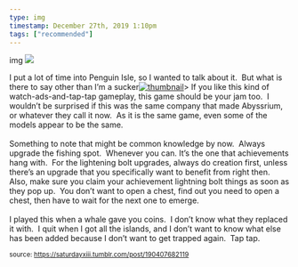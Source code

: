 ```yaml
---
type: img
timestamp: December 27th, 2019 1:10pm
tags: ["recommended"]
---
```

img
<img src="https://saturdayxiii.github.io/media/190407682119.jpg"/>
                                                                                          
I put a lot of time into Penguin Isle, so I wanted to talk about it.  But what is there to say other than I’m a sucker[![thumbnail](http://i3.ytimg.com/vi//maxresdefault.jpg)](https://www.youtube.com/watch?v=)>
If you like this kind of watch-ads-and-tap-tap gameplay, this game should be your jam too.  I wouldn’t be surprised if this was the same company that made Abyssrium, or whatever they call it now.  As it is the same game, even some of the models appear to be the same.<br/><br/>Something to note that might be common knowledge by now.  Always upgrade the fishing spot.  Whenever you can. It’s the one that achievements hang with.  For the lightening bolt upgrades, always do creation first, unless there’s an upgrade that you specifically want to benefit from right then.  Also, make sure you claim your achievement lightning bolt things as soon as they pop up.  You don’t want to open a chest, find out you need to open a chest, then have to wait for the next one to emerge.<br/><br/>I played this when a whale gave you coins.  I don’t know what they replaced it with.  I quit when I got all the islands, and I don’t want to know what else has been added because I don’t want to get trapped again.  Tap tap.<br/>
 
                                    
                
                
                
                
                                
<small>source: https://saturdayxiii.tumblr.com/post/190407682119</small>